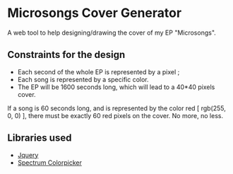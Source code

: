 # Microsongs Cover Generator

A web tool to help designing/drawing the cover of my EP "Microsongs".

## Constraints for the design

* Each second of the whole EP is represented by a pixel ;
* Each song is represented by a specific color.
* The EP will be 1600 seconds long, which will lead to a 40*40 pixels cover.

If a song is 60 seconds long, and is represented by the color red [ rgb(255, 0, 0) ], there must be exactly 60 red pixels on the cover. No more, no less.

## Libraries used 

* [Jquery](https://jquery.com/)
* [Spectrum Colorpicker](https://github.com/bgrins/spectrum)